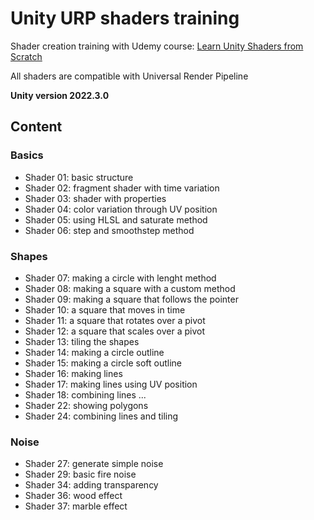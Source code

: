# Unity URP shaders training

Shader creation training with Udemy course:
[Learn Unity Shaders from Scratch](https://www.udemy.com/course/learn-unity-shaders-from-scratch)

All shaders are compatible with Universal Render Pipeline

**Unity version 2022.3.0**

## Content

### Basics

- Shader 01: basic structure
- Shader 02: fragment shader with time variation
- Shader 03: shader with properties
- Shader 04: color variation through UV position
- Shader 05: using HLSL and saturate method
- Shader 06: step and smoothstep method

### Shapes

- Shader 07: making a circle with lenght method
- Shader 08: making a square with a custom method
- Shader 09: making a square that follows the pointer
- Shader 10: a square that moves in time
- Shader 11: a square that rotates over a pivot
- Shader 12: a square that scales over a pivot
- Shader 13: tiling the shapes
- Shader 14: making a circle outline
- Shader 15: making a circle soft outline
- Shader 16: making lines
- Shader 17: making lines using UV position
- Shader 18: combining lines
...
- Shader 22: showing polygons
- Shader 24: combining lines and tiling

### Noise

- Shader 27: generate simple noise
- Shader 29: basic fire noise
- Shader 34: adding transparency
- Shader 36: wood effect
- Shader 37: marble effect
